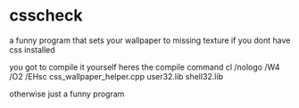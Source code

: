 # csscheck
a funny program that sets your wallpaper to missing texture if you dont have css installed


you got to compile it yourself heres the compile command
cl /nologo /W4 /O2 /EHsc css_wallpaper_helper.cpp user32.lib shell32.lib

otherwise just a funny program
